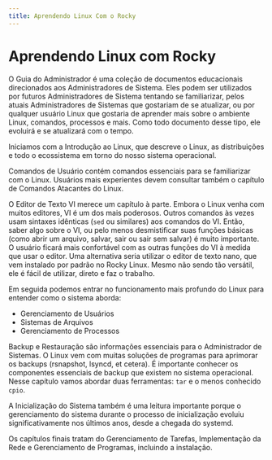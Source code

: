 ```yaml
---
title: Aprendendo Linux Com o Rocky
---
```


<!-- markdownlint-disable MD025 MD007 -->

# Aprendendo Linux com Rocky

O Guia do Administrador é uma coleção de documentos educacionais direcionados aos Administradores de Sistema. Eles podem ser utilizados por futuros Administradores de Sistema tentando se familiarizar, pelos atuais Administradores de Sistemas que gostariam de se atualizar, ou por qualquer usuário Linux que gostaria de aprender mais sobre o ambiente Linux, comandos, processos e mais. Como todo documento desse tipo, ele evoluirá e se atualizará com o tempo.

Iniciamos com a Introdução ao Linux, que descreve o Linux, as distribuições e todo o ecossistema em torno do nosso sistema operacional.

Comandos de Usuário contém comandos essenciais para se familiarizar com o Linux. Usuários mais experientes devem consultar também o capítulo de Comandos Atacantes do Linux.

O Editor de Texto VI merece um capítulo à parte. Embora o Linux venha com muitos editores, VI é um dos mais poderosos. Outros comandos às vezes usam sintaxes idênticas (`sed` ou similares) aos comandos do VI. Então, saber algo sobre o VI, ou pelo menos desmistificar suas funções básicas (como abrir um arquivo, salvar, sair ou sair sem salvar) é muito importante. O usuário ficará mais confortável com as outras funções do VI à medida que usar o editor. Uma alternativa seria utilizar o editor de texto nano, que vem instalado por padrão no Rocky Linux. Mesmo não sendo tão versátil, ele é fácil de utilizar, direto e faz o trabalho.

Em seguida podemos entrar no funcionamento mais profundo do Linux para entender como o sistema aborda:

* Gerenciamento de Usuários
* Sistemas de Arquivos
* Gerenciamento de Processos

Backup e Restauração são informações essenciais para o Administrador de Sistemas. O Linux vem com muitas soluções de programas para aprimorar os backups (rsnapshot, lsyncd, et cetera). É importante conhecer os componentes essenciais de backup que existem no sistema operacional. Nesse capítulo vamos abordar duas ferramentas: `tar` e o menos conhecido `cpio`.

A Inicialização do Sistema também é uma leitura importante porque o gerenciamento do sistema durante o processo de inicialização evoluiu significativamente nos últimos anos, desde a chegada do systemd.

Os capítulos finais tratam do Gerenciamento de Tarefas, Implementação da Rede e Gerenciamento de Programas, incluindo a instalação.
